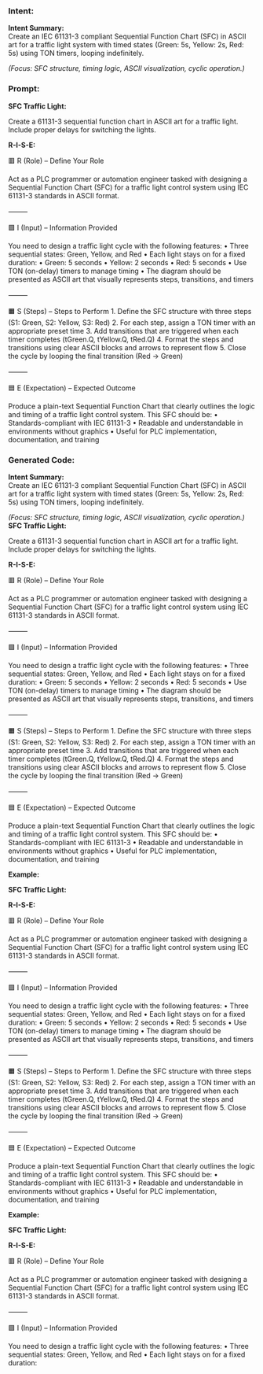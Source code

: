 ### Intent:
**Intent Summary:**  
Create an IEC 61131-3 compliant Sequential Function Chart (SFC) in ASCII art for a traffic light system with timed states (Green: 5s, Yellow: 2s, Red: 5s) using TON timers, looping indefinitely.  

*(Focus: SFC structure, timing logic, ASCII visualization, cyclic operation.)*

### Prompt:
**SFC Traffic Light:**

Create a 61131-3 sequential function chart in ASCII art for a traffic light. Include proper delays for switching the lights.

**R-I-S-E:**

🟥 R (Role) – Define Your Role

Act as a PLC programmer or automation engineer tasked with designing a Sequential Function Chart (SFC) for a traffic light control system using IEC 61131-3 standards in ASCII format.

⸻

🟩 I (Input) – Information Provided

You need to design a traffic light cycle with the following features:
	•	Three sequential states: Green, Yellow, and Red
	•	Each light stays on for a fixed duration:
	•	Green: 5 seconds
	•	Yellow: 2 seconds
	•	Red: 5 seconds
	•	Use TON (on-delay) timers to manage timing
	•	The diagram should be presented as ASCII art that visually represents steps, transitions, and timers

⸻

🟧 S (Steps) – Steps to Perform
	1.	Define the SFC structure with three steps (S1: Green, S2: Yellow, S3: Red)
	2.	For each step, assign a TON timer with an appropriate preset time
	3.	Add transitions that are triggered when each timer completes (tGreen.Q, tYellow.Q, tRed.Q)
	4.	Format the steps and transitions using clear ASCII blocks and arrows to represent flow
	5.	Close the cycle by looping the final transition (Red → Green)

⸻

🟦 E (Expectation) – Expected Outcome

Produce a plain-text Sequential Function Chart that clearly outlines the logic and timing of a traffic light control system. This SFC should be:
	•	Standards-compliant with IEC 61131-3
	•	Readable and understandable in environments without graphics
	•	Useful for PLC implementation, documentation, and training

### Generated Code:
**Intent Summary:**  
Create an IEC 61131-3 compliant Sequential Function Chart (SFC) in ASCII art for a traffic light system with timed states (Green: 5s, Yellow: 2s, Red: 5s) using TON timers, looping indefinitely.  

*(Focus: SFC structure, timing logic, ASCII visualization, cyclic operation.)*
**SFC Traffic Light:**

Create a 61131-3 sequential function chart in ASCII art for a traffic light. Include proper delays for switching the lights.

**R-I-S-E:**

🟥 R (Role) – Define Your Role

Act as a PLC programmer or automation engineer tasked with designing a Sequential Function Chart (SFC) for a traffic light control system using IEC 61131-3 standards in ASCII format.

⸻

🟩 I (Input) – Information Provided

You need to design a traffic light cycle with the following features:
	•	Three sequential states: Green, Yellow, and Red
	•	Each light stays on for a fixed duration:
	•	Green: 5 seconds
	•	Yellow: 2 seconds
	•	Red: 5 seconds
	•	Use TON (on-delay) timers to manage timing
	•	The diagram should be presented as ASCII art that visually represents steps, transitions, and timers

⸻

🟧 S (Steps) – Steps to Perform
	1.	Define the SFC structure with three steps (S1: Green, S2: Yellow, S3: Red)
	2.	For each step, assign a TON timer with an appropriate preset time
	3.	Add transitions that are triggered when each timer completes (tGreen.Q, tYellow.Q, tRed.Q)
	4.	Format the steps and transitions using clear ASCII blocks and arrows to represent flow
	5.	Close the cycle by looping the final transition (Red → Green)

⸻

🟦 E (Expectation) – Expected Outcome

Produce a plain-text Sequential Function Chart that clearly outlines the logic and timing of a traffic light control system. This SFC should be:
	•	Standards-compliant with IEC 61131-3
	•	Readable and understandable in environments without graphics
	•	Useful for PLC implementation, documentation, and training

**Example:**

**SFC Traffic Light:**

**R-I-S-E:**

🟥 R (Role) – Define Your Role

Act as a PLC programmer or automation engineer tasked with designing a Sequential Function Chart (SFC) for a traffic light control system using IEC 61131-3 standards in ASCII format.

⸻

🟩 I (Input) – Information Provided

You need to design a traffic light cycle with the following features:
	•	Three sequential states: Green, Yellow, and Red
	•	Each light stays on for a fixed duration:
	•	Green: 5 seconds
	•	Yellow: 2 seconds
	•	Red: 5 seconds
	•	Use TON (on-delay) timers to manage timing
	•	The diagram should be presented as ASCII art that visually represents steps, transitions, and timers

⸻

🟧 S (Steps) – Steps to Perform
	1.	Define the SFC structure with three steps (S1: Green, S2: Yellow, S3: Red)
	2.	For each step, assign a TON timer with an appropriate preset time
	3.	Add transitions that are triggered when each timer completes (tGreen.Q, tYellow.Q, tRed.Q)
	4.	Format the steps and transitions using clear ASCII blocks and arrows to represent flow
	5.	Close the cycle by looping the final transition (Red → Green)

⸻

🟦 E (Expectation) – Expected Outcome

Produce a plain-text Sequential Function Chart that clearly outlines the logic and timing of a traffic light control system. This SFC should be:
	•	Standards-compliant with IEC 61131-3
	•	Readable and understandable in environments without graphics
	•	Useful for PLC implementation, documentation, and training

**Example:**

**SFC Traffic Light:**

**R-I-S-E:**

🟥 R (Role) – Define Your Role

Act as a PLC programmer or automation engineer tasked with designing a Sequential Function Chart (SFC) for a traffic light control system using IEC 61131-3 standards in ASCII format.

⸻

🟩 I (Input) – Information Provided

You need to design a traffic light cycle with the following features:
	•	Three sequential states: Green, Yellow, and Red
	•	Each light stays on for a fixed duration:
